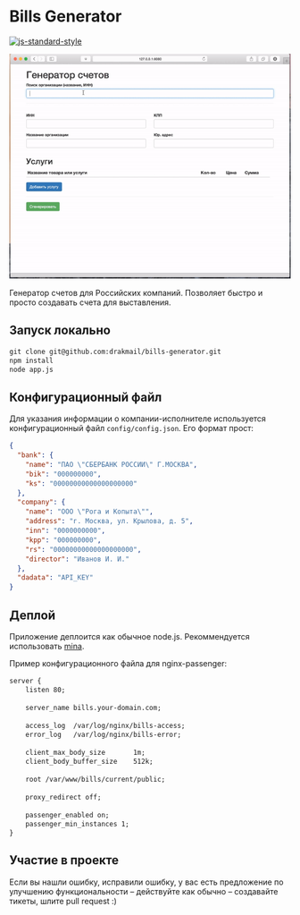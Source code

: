 # Bills Generator

[![js-standard-style](https://img.shields.io/badge/code%20style-standard-brightgreen.svg?style=flat)](https://github.com/feross/standard)

![видео работы](https://raw.githubusercontent.com/drakmail/bills-generator/master/site/screen.gif)

Генератор счетов для Российских компаний. Позволяет быстро и просто создавать счета для выставления.

## Запуск локально

```
git clone git@github.com:drakmail/bills-generator.git
npm install
node app.js
```

## Конфигурационный файл

Для указания информации о компании-исполнителе используется конфигурационный файл `config/config.json`. Его формат прост:

```json
{
  "bank": {
    "name": "ПАО \"СБЕРБАНК РОССИИ\" Г.МОСКВА",
    "bik": "000000000",
    "ks": "00000000000000000000"
  },
  "company": {
    "name": "ООО \"Рога и Копыта\"",
    "address": "г. Москва, ул. Крылова, д. 5",
    "inn": "0000000000",
    "kpp": "000000000",
    "rs": "00000000000000000000",
    "director": "Иванов И. И."
  },
  "dadata": "API_KEY"
}
```

## Деплой

Приложение деплоится как обычное node.js. Рекоммендуется использовать [mina](https://github.com/CenturyUna/mina).

Пример конфигурационного файла для nginx-passenger:

```
server {
    listen 80;

    server_name bills.your-domain.com;

    access_log  /var/log/nginx/bills-access;
    error_log   /var/log/nginx/bills-error;

    client_max_body_size       1m;
    client_body_buffer_size    512k;

    root /var/www/bills/current/public;

    proxy_redirect off;

    passenger_enabled on;
    passenger_min_instances 1;
}
```

## Участие в проекте

Если вы нашли ошибку, исправили ошибку, у вас есть предложение по улучшению функциональности – действуйте как обычно – создавайте тикеты, шлите pull request :)

